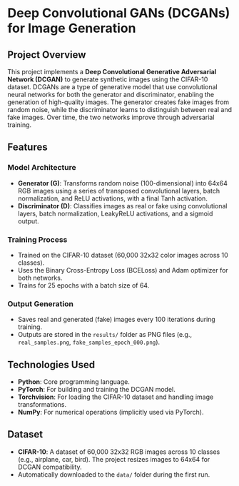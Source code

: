 # Deep Convolutional GANs (DCGANs) for Image Generation

## Project Overview
This project implements a **Deep Convolutional Generative Adversarial Network (DCGAN)** to generate synthetic images using the CIFAR-10 dataset. DCGANs are a type of generative model that use convolutional neural networks for both the generator and discriminator, enabling the generation of high-quality images. The generator creates fake images from random noise, while the discriminator learns to distinguish between real and fake images. Over time, the two networks improve through adversarial training.

## Features
### **Model Architecture**
- **Generator (G)**: Transforms random noise (100-dimensional) into 64x64 RGB images using a series of transposed convolutional layers, batch normalization, and ReLU activations, with a final Tanh activation.
- **Discriminator (D)**: Classifies images as real or fake using convolutional layers, batch normalization, LeakyReLU activations, and a sigmoid output.

### **Training Process**
- Trained on the CIFAR-10 dataset (60,000 32x32 color images across 10 classes).
- Uses the Binary Cross-Entropy Loss (BCELoss) and Adam optimizer for both networks.
- Trains for 25 epochs with a batch size of 64.

### **Output Generation**
- Saves real and generated (fake) images every 100 iterations during training.
- Outputs are stored in the `results/` folder as PNG files (e.g., `real_samples.png`, `fake_samples_epoch_000.png`).

## Technologies Used
- **Python**: Core programming language.
- **PyTorch**: For building and training the DCGAN model.
- **Torchvision**: For loading the CIFAR-10 dataset and handling image transformations.
- **NumPy**: For numerical operations (implicitly used via PyTorch).

## Dataset
- **CIFAR-10**: A dataset of 60,000 32x32 RGB images across 10 classes (e.g., airplane, car, bird). The project resizes images to 64x64 for DCGAN compatibility.
- Automatically downloaded to the `data/` folder during the first run.

<!--## Installation
1. **Clone the Repository**:
   ```bash
   git clone https://github.com/your-username/dcgan-cifar10.git
   cd dcgan-cifar10-->
